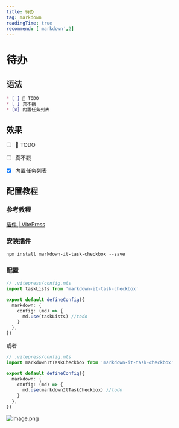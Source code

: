 ```yaml
---
title: 待办
tag: markdown
readingTime: true
recommend: ['markdown',2]
---
```


# 待办

## 语法
``` md
* [ ] 🥔 TODO
* [ ] 真不戳
* [x] 内置任务列表

```


## 效果

* [ ] 🥔 TODO
* [ ] 真不戳
* [x] 内置任务列表


## 配置教程

### 参考教程

[插件 | VitePress](https://vitepress.yiov.top/plugin.html#todo)

### 安装插件

```npm
npm install markdown-it-task-checkbox --save
```

### 配置

```ts
// .vitepress/config.mts
import taskLists from 'markdown-it-task-checkbox'

export default defineConfig({
  markdown: {
    config: (md) => {
      md.use(taskLists) //todo
    }
  },
})
```

或者

```ts
// .vitepress/config.mts
import markdownItTaskCheckbox from 'markdown-it-task-checkbox'

export default defineConfig({
  markdown: {
    config: (md) => {
      md.use(markdownItTaskCheckbox) //todo
    }
  },
})
```


![image.png](https://imgsbo.oss-cn-shanghai.aliyuncs.com/undefined20250506215319918.png)


